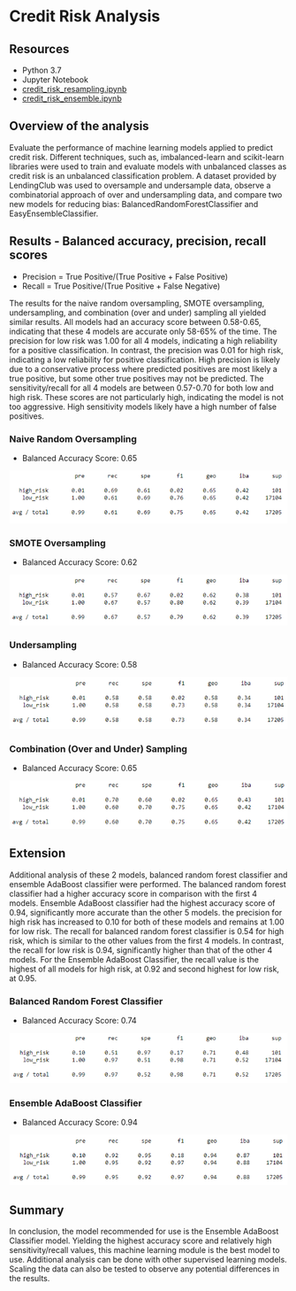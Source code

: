 # Credit Risk Analysis

## Resources 
* Python 3.7
* Jupyter Notebook 
* [credit_risk_resampling.ipynb](credit_risk_resampling.ipynb)
* [credit_risk_ensemble.ipynb](credit_risk_ensemble.ipynb)

## Overview of the analysis 
Evaluate the performance of machine learning models applied to predict credit risk. Different techniques, such as, imbalanced-learn and scikit-learn libraries were used to train and evaluate models with unbalanced classes as credit risk is an unbalanced classification problem. A dataset provided by LendingClub was used to oversample and undersample data, observe a combinatorial approach of over and undersampling data, and compare two new models for reducing bias: BalancedRandomForestClassifier and EasyEnsembleClassifier.

## Results - Balanced accuracy, precision, recall scores

* Precision = True Positive/(True Positive + False Positive)
* Recall = True Positive/(True Positive + False Negative)

The results for the naive random oversampling, SMOTE oversampling, undersampling, and combination (over and under) sampling all yielded similar results. All models had an accuracy score between 0.58-0.65, indicating that these 4 models are accurate only 58-65% of the time. The precision for low risk was 1.00 for all 4 models, indicating a high reliability for a positive classification. In contrast, the precision was 0.01 for high risk, indicating a low reliability for positive classification. High precision is likely due to a conservative process where predicted positives are most likely a true positive, but some other true positives may not be predicted. The sensitivity/recall for all 4 models are between 0.57-0.70 for both low and high risk. These scores are not particularly high, indicating the model is not too aggressive. High sensitivity models likely have a high number of false positives. 

###  Naive Random Oversampling 
* Balanced Accuracy Score: 0.65

![Naive_Random_Oversampling.png](Resources/naive_random_os.png)


### SMOTE Oversampling
* Balanced Accuracy Score: 0.62

![SMOTE_Oversampling.png](Resources/smote_os.png)


### Undersampling
* Balanced Accuracy Score: 0.58

![Undersampling.png](Resources/undersampling.png)


### Combination (Over and Under) Sampling
* Balanced Accuracy Score: 0.65

![Combination.png](Resources/combination.png)

## Extension 

Additional analysis of these 2 models, balanced random forest classifier and ensemble AdaBoost classifier were performed. The balanced random forest classifier had a higher accuracy score in comparison with the first 4 models. Ensemble AdaBoost classifier had the highest accuracy score of 0.94, significantly more accurate than the other 5 models. the precision for high risk has increased to 0.10 for both of these models and remains at 1.00 for low risk. The recall for balanced random forest classifier is 0.54 for high risk, which is similar to the other values from the first 4 models. In contrast, the recall for low risk is 0.94, significantly higher than that of the other 4 models. For the Ensemble AdaBoost Classifier, the recall value is the highest of all models for high risk, at 0.92 and second highest for low risk, at 0.95. 

### Balanced Random Forest Classifier
* Balanced Accuracy Score: 0.74

![Random_Forest_Classifier.png](Resources/random_forest_classifier.png)

### Ensemble AdaBoost Classifier
* Balanced Accuracy Score: 0.94

![Emsemble_AdaBoost_Classifier.png](Resources/ensemble_AdaBoost.png)

## Summary 
In conclusion, the model recommended for use is the Ensemble AdaBoost Classifier model. Yielding the highest accuracy score and relatively high sensitivity/recall values, this machine learning module is the best model to use. Additional analysis can be done with other supervised learning models. Scaling the data can also be tested to observe any potential differences in the results. 

